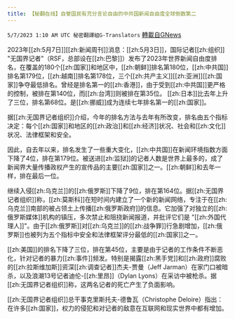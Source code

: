 ```yaml
---
title: 【秘翻在线】自誉国民有充分言论自由的中共国新闻自由度全球倒数第二
---
```

`5/7/2023 1:10 AM UTC 秘密翻譯組G-Translators` [轉載自GNews](https://gnews.org/articles/1280397)

         

2023年[[zh:5月7日]][[zh:新闻周刊]]消息：[[zh:5月3日]]，国际记者[[zh:组织]] "无国界记者"（RSF，总部设在[[zh:巴黎]]）发布了2023年世界新闻自由度排名，在覆盖的180个[[zh:国家]]和地区中，[[zh:朝鲜]]排名第180位，[[zh:中共国]]排名第179位，[[zh:越南]]排名第178位，三个[[zh:共产主义]][[zh:亚洲]][[zh:国家]]争夺最低排名。曾经是排名第一的[[zh:香港]]，由于受到[[zh:中共国]]更严格的控制，被排在第140位，而[[zh:台湾]]则被排在第35位。 [[zh:日本]]比去年上升了三位，排名第68位。是[[zh:挪威]]成为连续七年排名第一的[[zh:国家]]。

据[[zh:无国界记者组织]]介绍，今年的排名方法与去年有所改变，排名由五个指标决定：每个[[zh:国家]]和地区的[[zh:政治]]和[[zh:经济]]状况、社会和[[zh:文化]]状况、法律框架和安全。

因此，自去年以来，排名发生了一些重大变化，[[zh:中共国]]在新闻环境指数方面下降了4位，排在第179位。被送进[[zh:监狱]]的记者人数是世界上最多的，成了新闻界大量传播政权产生的宣传品的主要[[zh:国家]]之一。[[zh:朝鲜]]和去年一样，排在最后一位。

继续入侵[[zh:乌克兰]]的[[zh:俄罗斯]]下降了9位，排在第164位。据[[zh:无国界记者组织]]称，[[zh:莫斯科]]在短时间内建立了一个新的新闻网络，专注于在[[zh:乌克兰]]南部的被占领土上传播[[zh:俄罗斯政府]]的信息。它加强了对独立的[[zh:俄罗斯媒体]]机构的镇压，多次禁止和阻挠新闻报道，并批评它们是 "[[zh:外国代理人]]"。由于[[zh:俄罗斯]]对[[zh:乌克兰]]的[[zh:战争罪]]行急剧增加，[[zh:俄罗斯]]也被列为五个指标中安全和法律框架评分最低的[[zh:国家]]之一。

[[zh:美国]]的排名下降了三位，排在第45位，主要是由于记者的工作条件不断恶化，针对记者的暴力[[zh:事件]]频发。特别是揭露[[zh:黑手党]]和[[zh:政府]]腐败的[[zh:拉斯维加斯]]资深[[zh:调查记者]]杰夫\-贾曼（Jeff Jarman）在家门口被暗杀，以及浪潮13号记者迪伦\-[[zh:里昂]]（Dylan Lyons）在采访中被枪杀。据[[zh:无国界记者组织]]称，这两名记者的死亡产生了负面影响。

[[zh:无国界记者组织]]总干事克里斯托夫\-德鲁瓦（Christophe Deloire）指出：在许多[[zh:国家]]，权力的侵犯和对记者的敌意在互联网和现实世界中都有增加。

